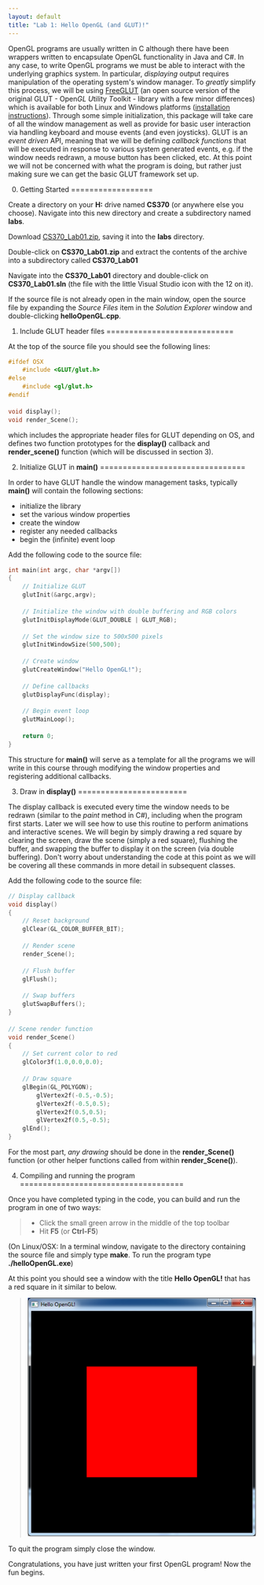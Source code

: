 ```yaml
---
layout: default
title: "Lab 1: Hello OpenGL (and GLUT)!"
---
```


OpenGL programs are usually written in C although there have been wrappers written to encapsulate OpenGL functionality in Java and C\#. In any case, to write OpenGL programs we must be able to interact with the underlying graphics system. In particular, *displaying* output requires manipulation of the operating system's window manager. To *greatly* simplify this process, we will be using [FreeGLUT](http://freeglut.sourceforge.net/) (an open source version of the original GLUT - Open<i>GL</i> <i>U</i>tility <i>T</i>oolkit - library with a few minor differences) which is available for both Linux and Windows platforms ([installation instructions](../resources.html)). Through some simple initialization, this package will take care of all the window management as well as provide for basic user interaction via handling keyboard and mouse events (and even joysticks). GLUT is an *event driven* API, meaning that we will be defining *callback functions* that will be executed in response to various system generated events, e.g. if the window needs redrawn, a mouse button has been clicked, etc. At this point we will not be concerned with what the program is doing, but rather just making sure we can get the basic GLUT framework set up.

0. Getting Started
==================

Create a directory on your **H:** drive named **CS370** (or anywhere else you choose). Navigate into this new directory and create a subdirectory named **labs**.

Download [CS370\_Lab01.zip](src/CS370_Lab01.zip), saving it into the **labs** directory.

Double-click on **CS370\_Lab01.zip** and extract the contents of the archive into a subdirectory called **CS370\_Lab01**

Navigate into the **CS370\_Lab01** directory and double-click on **CS370\_Lab01.sln** (the file with the little Visual Studio icon with the 12 on it).

If the source file is not already open in the main window, open the source file by expanding the *Source Files* item in the *Solution Explorer* window and double-clicking **helloOpenGL.cpp**.

1. Include GLUT header files
============================

At the top of the source file you should see the following lines:

```cpp
#ifdef OSX
	#include <GLUT/glut.h>
#else
	#include <gl/glut.h>
#endif

void display();
void render_Scene();
```

which includes the appropriate header files for GLUT depending on OS, and defines two function prototypes for the **display()** callback and **render\_scene()** function (which will be discussed in section 3).

2. Initialize GLUT in **main()**
================================

In order to have GLUT handle the window management tasks, typically **main()** will contain the following sections:

-   initialize the library
-   set the various window properties
-   create the window
-   register any needed callbacks
-   begin the (infinite) event loop

Add the following code to the source file:

```cpp
int main(int argc, char *argv[])
{
	// Initialize GLUT
	glutInit(&argc,argv);

	// Initialize the window with double buffering and RGB colors
	glutInitDisplayMode(GLUT_DOUBLE | GLUT_RGB);

	// Set the window size to 500x500 pixels
	glutInitWindowSize(500,500);

	// Create window
	glutCreateWindow("Hello OpenGL!");

	// Define callbacks
	glutDisplayFunc(display);

	// Begin event loop
	glutMainLoop();

	return 0;
}
```

This structure for **main()** will serve as a template for all the programs we will write in this course through modifying the window properties and registering additional callbacks.

3. Draw in **display()**
========================

The display callback is executed every time the window needs to be redrawn (similar to the *paint* method in C\#), including when the program first starts. Later we will see how to use this routine to perform animations and interactive scenes. We will begin by simply drawing a red square by clearing the screen, draw the scene (simply a red square), flushing the buffer, and swapping the buffer to display it on the screen (via double buffering). Don't worry about understanding the code at this point as we will be covering all these commands in more detail in subsequent classes.

Add the following code to the source file:

```cpp
// Display callback
void display()
{
	// Reset background
	glClear(GL_COLOR_BUFFER_BIT);

	// Render scene
	render_Scene();

	// Flush buffer
	glFlush();

	// Swap buffers
	glutSwapBuffers();
}

// Scene render function
void render_Scene()
{
	// Set current color to red
	glColor3f(1.0,0.0,0.0);

	// Draw square
	glBegin(GL_POLYGON);
		glVertex2f(-0.5,-0.5);
		glVertex2f(-0.5,0.5);
		glVertex2f(0.5,0.5);
		glVertex2f(0.5,-0.5);
	glEnd();
}
```

For the most part, *any drawing* should be done in the **render\_Scene()** function (or other helper functions called from within **render\_Scene()**).

4. Compiling and running the program
====================================

Once you have completed typing in the code, you can build and run the program in one of two ways:

> -   Click the small green arrow in the middle of the top toolbar
> -   Hit **F5** (or **Ctrl-F5**)

(On Linux/OSX: In a terminal window, navigate to the directory containing the source file and simply type **make**. To run the program type **./helloOpenGL.exe**)

At this point you should see a window with the title **Hello OpenGL!** that has a red square in it similar to below.

> ![image](images/lab01/RedSquare.png)

To quit the program simply close the window.

Congratulations, you have just written your first OpenGL program! Now the fun begins.

